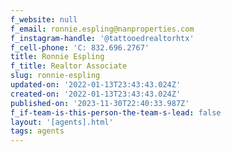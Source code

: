 ```yaml
---
f_website: null
f_email: ronnie.espling@nanproperties.com
f_instagram-handle: '@tattooedrealtorhtx'
f_cell-phone: 'C: 832.696.2767'
title: Ronnie Espling
f_title: Realtor Associate
slug: ronnie-espling
updated-on: '2022-01-13T23:43:43.024Z'
created-on: '2022-01-13T23:43:43.024Z'
published-on: '2023-11-30T22:40:33.987Z'
f_if-team-is-this-person-the-team-s-lead: false
layout: '[agents].html'
tags: agents
---
```



